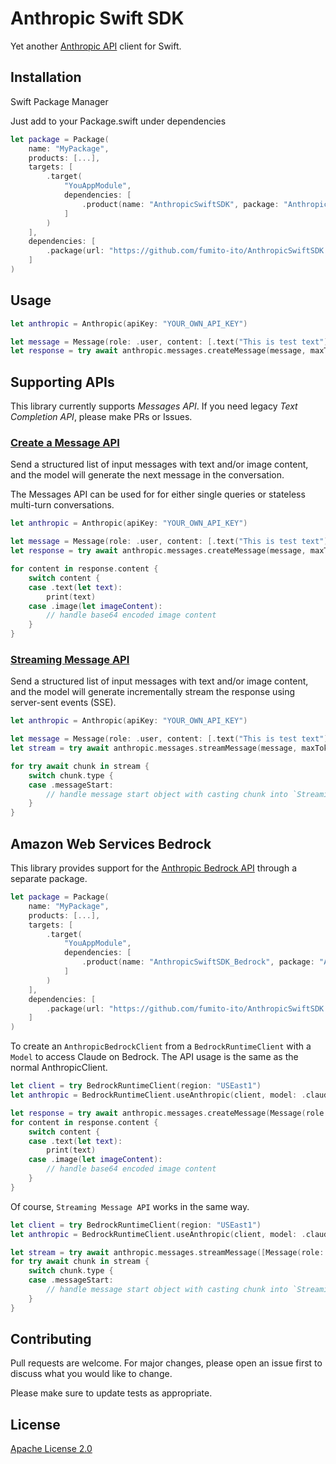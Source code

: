 # Anthropic Swift SDK

Yet another [Anthropic API](https://www.anthropic.com/api) client for Swift.

## Installation

Swift Package Manager

Just add to your Package.swift under dependencies

```swift
let package = Package(
    name: "MyPackage",
    products: [...],
    targets: [
        .target(
            "YouAppModule",
            dependencies: [
                .product(name: "AnthropicSwiftSDK", package: "AnthropicSwiftSDK")
            ]
        )
    ],
    dependencies: [
        .package(url: "https://github.com/fumito-ito/AnthropicSwiftSDK.git", .upToNextMajor(from: "0.2.1"))
    ]
)
```

## Usage

```swift
let anthropic = Anthropic(apiKey: "YOUR_OWN_API_KEY")

let message = Message(role: .user, content: [.text("This is test text")])
let response = try await anthropic.messages.createMessage(message, maxTokens: 1024)
```

## Supporting APIs

This library currently supports _Messages API_. If you need legacy _Text Completion API_, please make PRs or Issues.

### [Create a Message API](https://docs.anthropic.com/claude/reference/messages_post)

Send a structured list of input messages with text and/or image content, and the model will generate the next message in the conversation.

The Messages API can be used for for either single queries or stateless multi-turn conversations.

```swift
let anthropic = Anthropic(apiKey: "YOUR_OWN_API_KEY")

let message = Message(role: .user, content: [.text("This is test text")])
let response = try await anthropic.messages.createMessage(message, maxTokens: 1024)

for content in response.content {
    switch content {
    case .text(let text):
        print(text)
    case .image(let imageContent):
        // handle base64 encoded image content
    }
}
```

### [Streaming Message API](https://docs.anthropic.com/claude/reference/messages-streaming)

Send a structured list of input messages with text and/or image content, and the model will generate incrementally stream the response using server-sent events (SSE).

```swift
let anthropic = Anthropic(apiKey: "YOUR_OWN_API_KEY")

let message = Message(role: .user, content: [.text("This is test text")])
let stream = try await anthropic.messages.streamMessage(message, maxTokens: 1024)

for try await chunk in stream {
    switch chunk.type {
    case .messageStart:
        // handle message start object with casting chunk into `StreamingMessageStartResponse`
    }
}
```

## Amazon Web Services Bedrock

This library provides support for the [Anthropic Bedrock API](https://aws.amazon.com/bedrock/claude/) through a separate package.

```swift
let package = Package(
    name: "MyPackage",
    products: [...],
    targets: [
        .target(
            "YouAppModule",
            dependencies: [
                .product(name: "AnthropicSwiftSDK_Bedrock", package: "AnthropicSwiftSDK")
            ]
        )
    ],
    dependencies: [
        .package(url: "https://github.com/fumito-ito/AnthropicSwiftSDK.git", .upToNextMajor(from: "0.2.1"))
    ]
)
```

To create an `AnthropicBedrockClient` from a `BedrockRuntimeClient` with a `Model` to access Claude on Bedrock.
The API usage is the same as the normal AnthropicClient.

```swift
let client = try BedrockRuntimeClient(region: "USEast1")
let anthropic = BedrockRuntimeClient.useAnthropic(client, model: .claude_3_Haiku)

let response = try await anthropic.messages.createMessage(Message(role: .user, content: [.text("This is test text")]), maxTokens: 1024)
for content in response.content {
    switch content {
    case .text(let text):
        print(text)
    case .image(let imageContent):
        // handle base64 encoded image content
    }
}
```

Of course, `Streaming Message API` works in the same way.

```swift
let client = try BedrockRuntimeClient(region: "USEast1")
let anthropic = BedrockRuntimeClient.useAnthropic(client, model: .claude_3_Haiku)

let stream = try await anthropic.messages.streamMessage([Message(role: .user, content: [.text("This is test text")])], maxTokens: 1024)
for try await chunk in stream {
    switch chunk.type {
    case .messageStart:
        // handle message start object with casting chunk into `StreamingMessageStartResponse`
    }
}
```


## Contributing

Pull requests are welcome. For major changes, please open an issue first to discuss what you would like to change.

Please make sure to update tests as appropriate.

## License

[Apache License 2.0](https://choosealicense.com/licenses/apache-2.0/)

